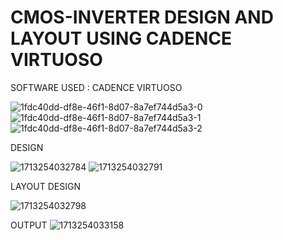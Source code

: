 # CMOS-INVERTER DESIGN AND LAYOUT USING CADENCE VIRTUOSO



SOFTWARE USED : CADENCE VIRTUOSO




![1fdc40dd-df8e-46f1-8d07-8a7ef744d5a3-0](https://github.com/user-attachments/assets/585dc1da-f082-42a6-ac08-cd2f490849c4)
![1fdc40dd-df8e-46f1-8d07-8a7ef744d5a3-1](https://github.com/user-attachments/assets/15f36b53-40cc-4313-8f81-0b4ca3a26555)
![1fdc40dd-df8e-46f1-8d07-8a7ef744d5a3-2](https://github.com/user-attachments/assets/3cc16750-9fc1-49ff-9d4c-462799f5bf9f)

DESIGN


![1713254032784](https://github.com/user-attachments/assets/09c9e7b7-cff7-487b-8b03-520a1ccce0ee)
![1713254032791](https://github.com/user-attachments/assets/05833a28-6256-40bc-b935-59f847745aab)


LAYOUT DESIGN

![1713254032798](https://github.com/user-attachments/assets/99c85666-231d-4e66-b08f-8e27b9315b78)


OUTPUT
![1713254033158](https://github.com/user-attachments/assets/c9e21f5e-2dce-4c05-8e7c-d652caff3466)


